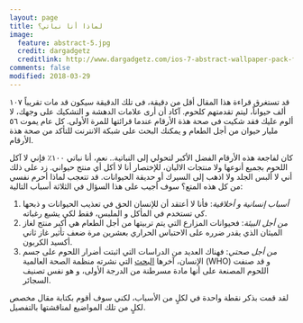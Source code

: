 ```yaml
---
layout: page
title: لماذا أنا نباتي؟
image:
  feature: abstract-5.jpg
  credit: dargadgetz
  creditlink: http://www.dargadgetz.com/ios-7-abstract-wallpaper-pack-for-iphone-5-and-ipod-touch-retina/
comments: false
modified: 2018-03-29
---
```

قد تستغرق قراءة هذا المقال أقل من دقيقة، فى تلك الدقيقة سيكون قد مات تقريباً ١٠٧ ألف حيواناً، ليتم تقدمتهم كلحوم. آكاد أن أرى علامات الدهشة و التشكيك على وجهك، لا ألوم عليك فقد شكيت فى صحة هذة الأرقام عندما قرائتها للمرة الأولى. كل عام يموت ٥٦ مليار حيوان من أجل الطعام و يمكنك البحث على شبكة الانترنت للتأكد من صحة هذة الأرقام.

كان لفاجعة هذه الأرقام الفضل الأكبر لتحولي إلى النباتية.. نعم، أنا نباتي ١٠٠٪ فإني لا آكل اللحوم بجميع أنوعها ولا منتجات الالبان، للإختصار أنا لا أكل أي منتج حيواني. زد على ذلك أني لا ألبس الجلد ولا اذهب إلى السيرك أو حديقة الحيوانات. قد تتعجب لماذا أحرم نفسي من كل هذه المتع؟ سوف أجيب على هذا السؤال في الثلاثة أسباب التالية:

1. *أسباب إنسانية و أخلاقية*: فأنا لا أعتقد أن للإنسان الحق في تعذيب الحيوانات و ذبحها كي تستخدم في المأكل و الملبس، فقط لكي يشبع رغباته. 
2. *من أجل البيئة*: فحيوانات المزارع التي يتم تربيتها من أجل الطعام هي أكبر منتج لغاز الميثان الذي يقدر ضرره على الاحتباس الحراري بعشرين مرة ضعف تأثير غاز ثاني أكسيد الكربون. 
3. *من أجل صحتي*: فهناك العديد من الدراسات التي اثبتت أضرار اللحوم على جسم الإنسان، آخرها <a href="http://www.who.int/features/qa/cancer-red-meat/ar/">البحث</a> التي نشرته منظمة الصحة العالمية (WHO) و قد صنفت اللحوم المصنعة على أنها مادة مسرطنة من الدرجة الأولى، و هو نفس تصنيف السجائر.

لقد قمت بذكر  نقطة واحدة في لكلٍ من الأسباب، لكني سوف أقوم بكتابة مقال مخصص لكلٍ من تلك المواضيع لمناقشتها بالتفصيل.

